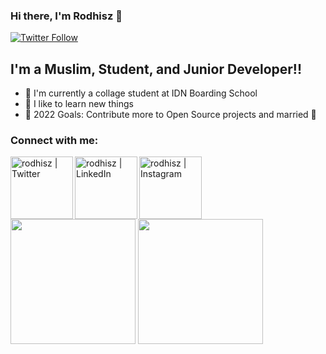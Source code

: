 ### Hi there, I'm Rodhisz 👋

[![Twitter Follow](https://img.shields.io/twitter/follow/rodhisz?color=1DA1F2&logo=twitter&style=for-the-badge)](https://twitter.com/intent/follow?original_referer=https%3A%2F%2Fgithub.com%2FcodeSTACKr&screen_name=rodhisz)

## I'm a Muslim, Student, and Junior Developer!!

- 🏢 I'm currently a collage student at IDN Boarding School 
- 🌱 I like to learn new things
- 🥅 2022 Goals: Contribute more to Open Source projects and married 🤣

### Connect with me:

[<img align="left" alt="rodhisz | Twitter" width="100px" src="https://img.shields.io/badge/Twitter-1DA1F2?style=for-the-badge&logo=twitter&logoColor=white"/>](https://twitter.com/intent/follow?original_referer=https%3A%2F%2Fgithub.com%2FcodeSTACKr&screen_name=rodhisz)
[<img align="left" alt="rodhisz | LinkedIn" width="100px" src="https://img.shields.io/badge/LinkedIn-0077B5?style=for-the-badge&logo=linkedin&logoColor=white"/>](https://www.linkedin.com/in/rodhi-shafia-zaidan-924042181)
[<img align="left" alt="rodhisz | Instagram" width="100px" src="https://img.shields.io/badge/Instagram-E4405F?style=for-the-badge&logo=instagram&logoColor=white" />](https://instagram.com/bananaavv?utm_medium=copy_link)

<br>
<br>

<img width="200px" src="https://github-readme-stats.vercel.app/api?username=rodhisz"/>
<img width="200px" src="https://github-readme-stats.vercel.app/api/top-langs/?username=rodhisz"/>